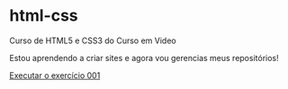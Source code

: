 # html-css
 Curso de HTML5 e CSS3 do Curso em Video

Estou aprendendo a criar sites e agora vou gerencias meus repositórios!

<a href="https://marinherrera.github.io/html-css/exercicios/ex001/index.html"> Executar o exercício 001</a>
